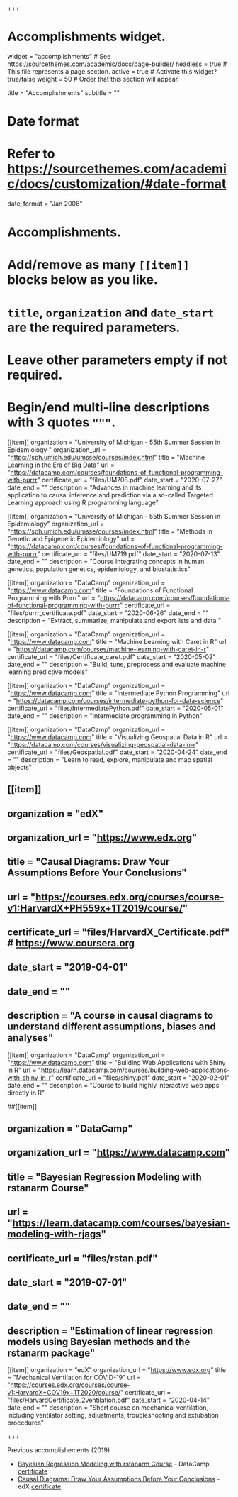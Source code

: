 +++
# Accomplishments widget.
widget = "accomplishments"  # See https://sourcethemes.com/academic/docs/page-builder/
headless = true  # This file represents a page section.
active = true  # Activate this widget? true/false
weight = 50  # Order that this section will appear.

title = "Accomplish&shy;ments"
subtitle = ""

# Date format
#   Refer to https://sourcethemes.com/academic/docs/customization/#date-format
date_format = "Jan 2006"

# Accomplishments.
#   Add/remove as many `[[item]]` blocks below as you like.
#   `title`, `organization` and `date_start` are the required parameters.
#   Leave other parameters empty if not required.
#   Begin/end multi-line descriptions with 3 quotes `"""`.

[[item]]
  organization = "University of Michigan - 55th Summer Session in Epidemiology "
  organization_url = "https://sph.umich.edu/umsse/courses/index.html"
  title = "Machine Learning in the Era of Big Data"
  url = "https://datacamp.com/courses/foundations-of-functional-programming-with-purrr"
  certificate_url = "files/UM708.pdf"
  date_start = "2020-07-27"
  date_end = ""
  description = "Advances in machine learning and its application to causal inference and prediction via a so-called Targeted Learning approach using R programming language"
  
[[item]]
  organization = "University of Michigan - 55th Summer Session in Epidemiology"
  organization_url = "https://sph.umich.edu/umsse/courses/index.html"
  title = "Methods in Genetic and Epigenetic Epidemiology"
  url = "https://datacamp.com/courses/foundations-of-functional-programming-with-purrr"
  certificate_url = "files/UM719.pdf"
  date_start = "2020-07-13"
  date_end = ""
  description = "Course integrating concepts in human genetics, population genetics, epidemiology, and biostatistics"
  
[[item]]
  organization = "DataCamp"
  organization_url = "https://www.datacamp.com"
  title = "Foundations of Functional Programming with Purrr"
  url = "https://datacamp.com/courses/foundations-of-functional-programming-with-purrr"
  certificate_url = "files/purrr_certificate.pdf"
  date_start = "2020-06-26"
  date_end = ""
  description = "Extract, summarize, manipulate and export lists and data "
  
[[item]]
  organization = "DataCamp"
  organization_url = "https://www.datacamp.com"
  title = "Machine Learning with Caret in R"
  url = "https://datacamp.com/courses/machine-learning-with-caret-in-r"
  certificate_url = "files/Certificate_caret.pdf"
  date_start = "2020-05-02"
  date_end = ""
  description = "Build, tune, preprocess and evaluate machine learning predictive models"
  
[[item]]
  organization = "DataCamp"
  organization_url = "https://www.datacamp.com"
  title = "Intermediate Python Programming"
  url = "https://datacamp.com/courses/intermediate-python-for-data-science"
  certificate_url = "files/IntermediatePython.pdf"
  date_start = "2020-05-01"
  date_end = ""
  description = "Intermediate programming in Python"
  
[[item]]
  organization = "DataCamp"
  organization_url = "https://www.datacamp.com"
  title = "Visualizing Geospatial Data in R"
  url = "https://datacamp.com/courses/visualizing-geospatial-data-in-r"
  certificate_url = "files/Geospatial.pdf"
  date_start = "2020-04-24"
  date_end = ""
  description = "Learn to read, explore, manipulate and map spatial objects"
  
  
## [[item]]
##  organization = "edX"
##  organization_url = "https://www.edx.org"
##  title = "Causal Diagrams: Draw Your Assumptions Before Your Conclusions"
##  url = "https://courses.edx.org/courses/course-v1:HarvardX+PH559x+1T2019/course/"
##  certificate_url = "files/HarvardX_Certificate.pdf" # https://www.coursera.org
##  date_start = "2019-04-01"
##  date_end = ""
##  description = "A course in causal diagrams to understand different assumptions, biases and analyses"

  
[[item]]
  organization = "DataCamp"
  organization_url = "https://www.datacamp.com"
  title = "Building Web Applications with Shiny in R"
  url = "https://learn.datacamp.com/courses/building-web-applications-with-shiny-in-r"
  certificate_url = "files/shiny.pdf"
  date_start = "2020-02-01"
  date_end = ""
  description = "Course to build highly interactive web apps directly in R"
  
##[[item]]
##  organization = "DataCamp"
##  organization_url = "https://www.datacamp.com"
##  title = "Bayesian Regression Modeling with rstanarm Course"
##  url = "https://learn.datacamp.com/courses/bayesian-modeling-with-rjags"
##  certificate_url = "files/rstan.pdf"
##  date_start = "2019-07-01"
##  date_end = ""
##  description = "Estimation of linear regression models using Bayesian methods and the rstanarm package"

[[item]]
 organization = "edX"
  organization_url = "https://www.edx.org"
  title = "Mechanical Ventilation for COVID-19"
  url = "https://courses.edx.org/courses/course-v1:HarvardX+COV19x+1T2020/course/"
  certificate_url = "files/HarvardCertificate_2ventilation.pdf"
  date_start = "2020-04-14"
  date_end = ""
  description = "Short course on mechanical ventilation, including ventilator setting, adjustments, troubleshooting and extubation procedures"

+++


Previous accomplishements (2019)
* [Bayesian Regression Modeling with rstanarm Course](https://learn.datacamp.com/courses/bayesian-modeling-with-rjags) - DataCamp [certificate](files/rstan.pdf)    
* [Causal Diagrams: Draw Your Assumptions Before Your Conclusions](https://courses.edx.org/courses/course-v1:HarvardX+PH559x+1T2019/course/) - edX [certificate](files/HarvardX_Certificate.pdf)    




